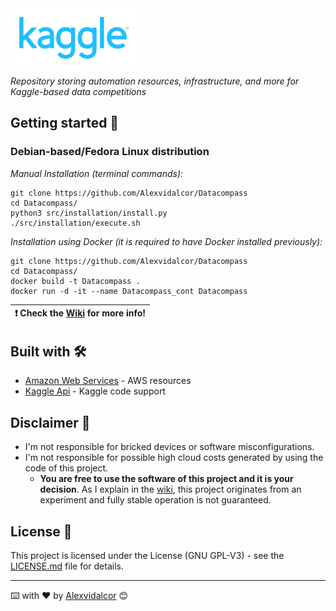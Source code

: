 
<img src="https://raw.githubusercontent.com/Alexvidalcor/Datacompass/main/input/Kaggle-logo.png" width="200" />

_Repository storing automation resources, infrastructure, and more for Kaggle-based data competitions_


## Getting started 🚀


### Debian-based/Fedora Linux distribution 

_Manual Installation (terminal commands):_

```
git clone https://github.com/Alexvidalcor/Datacompass
cd Datacompass/
python3 src/installation/install.py
./src/installation/execute.sh
```

_Installation using Docker (it is required to have Docker installed previously):_

```
git clone https://github.com/Alexvidalcor/Datacompass
cd Datacompass/
docker build -t Datacompass . 
docker run -d -it --name Datacompass_cont Datacompass
```

| :exclamation:  Check the [Wiki](https://github.com/Alexvidalcor/Datacompass/wiki) for more info! |
|-----------------------------------------|

## Built with 🛠️

* [Amazon Web Services](https://aws.amazon.com/) - AWS resources
* [Kaggle Api](https://www.kaggle.com/docs/api) - Kaggle code support


## Disclaimer :memo:

* I'm not responsible for bricked devices or software misconfigurations.
* I'm not responsible for possible high cloud costs generated by using the code of this project.
    * **You are free to use the software of this project and it is your decision**. As I explain in the [wiki](https://github.com/Alexvidalcor/kagglecompetitions/wiki), this project originates from an experiment and fully stable operation is not guaranteed.


## License :pushpin:

This project is licensed under the License (GNU GPL-V3) - see the [LICENSE.md](LICENSE.md) file for details.


---

⌨️ with ❤️ by [Alexvidalcor](https://github.com/Alexvidalcor) 😊
